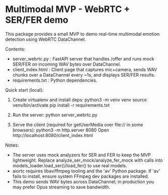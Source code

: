 Multimodal MVP - WebRTC + SER/FER demo
=====================================

This package provides a small MVP to demo real-time multimodal emotion detection using WebRTC DataChannel.

Contents:
- server_webrtc.py : FastAPI server that handles /offer and runs mock SER/FER on incoming WAV bytes over DataChannel.
- client_index.html : Client page that captures mic+camera, sends WAV chunks over a DataChannel every ~1s, and displays SER/FER results.
- requirements.txt : Python dependencies.

Quick start (local):
1. Create virtualenv and install deps:
   python3 -m venv venv
   source venv/bin/activate
   pip install -r requirements.txt

2. Run the server:
   python server_webrtc.py

3. Serve the client (required for getUserMedia over file:// in some browsers):
   python3 -m http.server 8080
   Open http://localhost:8080/client_index.html

Notes:
- The server uses mock analyzers for SER and FER to keep the MVP lightweight. Replace analyze_ser_mock/analyze_fer_mock with calls into models_loader.load_ser()/load_fer() to use real models.
- aiortc requires libav/ffmpeg tooling and the 'av' Python package. If 'av' fails to install, ensure system FFmpeg dev packages are installed.
- This demo sends WAV bytes across DataChannel; in production you may prefer Opus streaming to save bandwidth.
